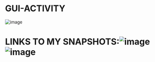 # GUI-ACTIVITY
![image](https://github.com/user-attachments/assets/28ed4ada-041c-4f32-a49c-5fbcfbbacf28)

# LINKS TO MY SNAPSHOTS:![image](https://github.com/user-attachments/assets/b6ef0d04-0ee7-4cff-9460-5da61d0228e8)  ![image](https://github.com/user-attachments/assets/e2885fcd-bff8-4544-86e1-c52180e055c1)


